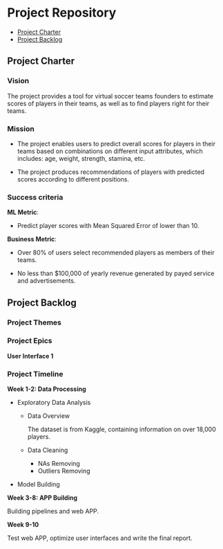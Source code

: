 # Project Repository

<!-- toc -->

- [Project Charter](#project-charter)
- [Project Backlog](#project-backlog)


<!-- tocstop -->

## Project Charter 

### Vision

The project provides a tool for virtual soccer teams founders to estimate scores of players in their teams, as well as to find players right for their teams.

### Mission

- The project enables users to predict overall scores for players in their teams based on combinations on different input attributes, which includes: age, weight, strength, stamina, etc.

- The project produces recommendations of players with predicted scores according to different positions.

### Success criteria 

**ML Metric**: 

- Predict player scores with Mean Squared Error of  lower than 10. 

**Business Metric**: 

- Over 80% of users select recommended players as members of their teams.

- No less than $100,000 of yearly revenue generated by payed service and advertisements.

## Project Backlog

### Project Themes

### Project Epics

**User Interface 1**

### Project Timeline

**Week 1-2: Data Processing**

- Exploratory Data Analysis

  * Data Overview

    The dataset is from Kaggle, containing information on over 18,000 players.

  * Data Cleaning
      
      + NAs Removing
      + Outliers Removing



- Model Building

**Week 3-8: APP Building**

Building pipelines and web APP.

**Week 9-10**

Test web APP, optimize user interfaces and write the final report.


<!--stackedit_data:
eyJoaXN0b3J5IjpbLTc5OTc2NTA4LC0xNDk5NjM3MTQ2LC0yMj
kwODkxNTEsMTc4ODc5NDAxNiwxNTE5NzY3MDQ0LC05ODI1NTE2
MjQsLTg4NTE5NDM2LDU1NDQ3NDgzNywxNTcwMTM1OTEyLDE3NT
gxMjMzOTcsMzI4MDkwODI1LDU5MzcxODg0MiwtMTE0MDgwOTE5
Nyw3OTkzMzg1NDAsLTE0MjM5MjUxNDRdfQ==
-->